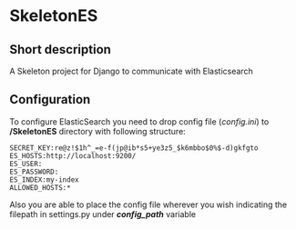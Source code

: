# SkeletonES

## Short description
A Skeleton project for Django to communicate with Elasticsearch

## Configuration
To configure ElasticSearch you need to drop config file (*config.ini*) to **/SkeletonES** directory with following structure:
```
SECRET_KEY:re@z!$1h^_=e-f(jp@ib*s5+ye3z5_$k6mbbo$0%$-d)gkfgto
ES_HOSTS:http://localhost:9200/
ES_USER:
ES_PASSWORD:
ES_INDEX:my-index
ALLOWED_HOSTS:*
```

Also you are able to place the config file wherever you wish indicating the filepath in settings.py under
**_config_path_** variable
